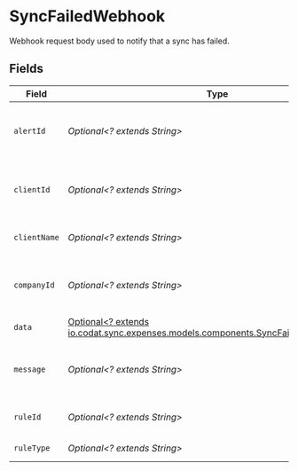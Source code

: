 # SyncFailedWebhook

Webhook request body used to notify that a sync has failed.


## Fields

| Field                                                                                                                                  | Type                                                                                                                                   | Required                                                                                                                               | Description                                                                                                                            | Example                                                                                                                                |
| -------------------------------------------------------------------------------------------------------------------------------------- | -------------------------------------------------------------------------------------------------------------------------------------- | -------------------------------------------------------------------------------------------------------------------------------------- | -------------------------------------------------------------------------------------------------------------------------------------- | -------------------------------------------------------------------------------------------------------------------------------------- |
| `alertId`                                                                                                                              | *Optional<? extends String>*                                                                                                           | :heavy_minus_sign:                                                                                                                     | Unique identifier of the webhook event.                                                                                                |                                                                                                                                        |
| `clientId`                                                                                                                             | *Optional<? extends String>*                                                                                                           | :heavy_minus_sign:                                                                                                                     | Unique identifier for your client in Codat.                                                                                            |                                                                                                                                        |
| `clientName`                                                                                                                           | *Optional<? extends String>*                                                                                                           | :heavy_minus_sign:                                                                                                                     | Name of your client in Codat.                                                                                                          |                                                                                                                                        |
| `companyId`                                                                                                                            | *Optional<? extends String>*                                                                                                           | :heavy_minus_sign:                                                                                                                     | Unique identifier for your SMB in Codat.                                                                                               | 8a210b68-6988-11ed-a1eb-0242ac120002                                                                                                   |
| `data`                                                                                                                                 | [Optional<? extends io.codat.sync.expenses.models.components.SyncFailedWebhookData>](../../models/components/SyncFailedWebhookData.md) | :heavy_minus_sign:                                                                                                                     | N/A                                                                                                                                    |                                                                                                                                        |
| `message`                                                                                                                              | *Optional<? extends String>*                                                                                                           | :heavy_minus_sign:                                                                                                                     | A human readable message about the webhook.                                                                                            |                                                                                                                                        |
| `ruleId`                                                                                                                               | *Optional<? extends String>*                                                                                                           | :heavy_minus_sign:                                                                                                                     | Unique identifier for the rule.                                                                                                        |                                                                                                                                        |
| `ruleType`                                                                                                                             | *Optional<? extends String>*                                                                                                           | :heavy_minus_sign:                                                                                                                     | The type of rule.                                                                                                                      |                                                                                                                                        |